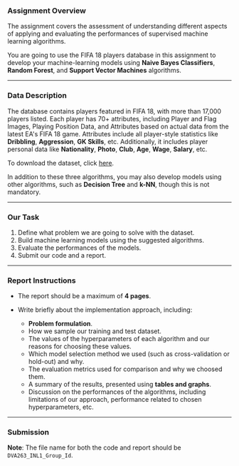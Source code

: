 ### Assignment Overview

The assignment covers the assessment of understanding different aspects of applying and evaluating the performances of supervised machine learning algorithms.

You are going to use the FIFA 18 players database in this assignment to develop your machine-learning models using **Naive Bayes Classifiers**, **Random Forest**, and **Support Vector Machines** algorithms.

---

### Data Description

The database contains players featured in FIFA 18, with more than 17,000 players listed. Each player has 70+ attributes, including Player and Flag Images, Playing Position Data, and Attributes based on actual data from the latest EA's FIFA 18 game. Attributes include all player-style statistics like **Dribbling**, **Aggression**, **GK Skills**, etc. Additionally, it includes player personal data like **Nationality**, **Photo**, **Club**, **Age**, **Wage**, **Salary**, etc.

To download the dataset, click [here](https://canvas.mdu.se/courses/15513/files/2167729?wrap=1).

In addition to these three algorithms, you may also develop models using other algorithms, such as **Decision Tree** and **k-NN**, though this is not mandatory.

---

### Our Task

1. Define what problem we are going to solve with the dataset.
2. Build machine learning models using the suggested algorithms.
3. Evaluate the performances of the models.
4. Submit our code and a report.

---

### Report Instructions

- The report should be a maximum of **4 pages**.
- Write briefly about the implementation approach, including:

  - **Problem formulation**.
  - How we sample our training and test dataset.
  - The values of the hyperparameters of each algorithm and our reasons for choosing these values.
  - Which model selection method we used (such as cross-validation or hold-out) and why.
  - The evaluation metrics used for comparison and why we choosed them.
  - A summary of the results, presented using **tables and graphs**.
  - Discussion on the performances of the algorithms, including limitations of our approach, performance related to chosen hyperparameters, etc.

---

### Submission

**Note**: The file name for both the code and report should be `DVA263_INL1_Group_Id`.
